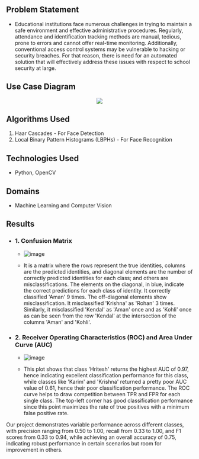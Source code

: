 ## Problem Statement
+ Educational institutions face numerous challenges in trying to maintain a safe environment and effective administrative procedures. Regularly, attendance and identification tracking methods are manual, tedious, prone to errors and cannot offer real-time monitoring. Additionally, conventional access control systems may be vulnerable to hacking or security breaches. For that reason, there is need for an automated solution that will effectively address these issues with respect to school security at large.

## Use Case Diagram
<div align="center">
 <img src="https://github.com/user-attachments/assets/a2c7156e-ed51-4a6d-9796-2cb46ffd1f5b">
</div>

## Algorithms Used
1. Haar Cascades - For Face Detection
2. Local Binary Pattern Histograms (LBPHs) - For Face Recognition

## Technologies Used
+ Python, OpenCV

## Domains
+ Machine Learning and Computer Vision

## Results
 + ### 1. Confusion Matrix
   + ![image](https://github.com/user-attachments/assets/c9b90387-88c1-4405-83bf-d6c0febbebf5)

   + It is a matrix where the rows represent the true identities, columns are the predicted identities, and diagonal elements are the number of correctly predicted 
   identities for each class; and others are misclassifications. The elements on the diagonal, in blue, indicate the correct predictions for each class of identity. It 
   correctly classified 'Aman' 9 times. The off-diagonal elements show misclassification. It misclassified 'Krishna' as 'Rohan' 3 times. Similarly, it misclassified 'Kendal' 
   as 'Aman' once and as 'Kohli' once as can be seen from the row 'Kendal' at the intersection of the columns 'Aman' and 'Kohli'.

 + ### 2. Receiver Operating Characteristics (ROC) and Area Under Curve (AUC)
   + ![image](https://github.com/user-attachments/assets/0c61a70f-cf7a-4062-8078-80f37037bfaf)

   + This plot shows that class 'Hritesh' returns the highest AUC of 0.97, hence indicating excellent classification performance for this class, while classes like 'Karim' 
   and 'Krishna' returned a pretty poor AUC value of 0.61, hence their poor classification performance. The ROC curve helps to draw competition between TPR and FPR for each 
   single class. The top-left corner has good classification performance since this point maximizes the rate of true positives with a minimum false positive rate. 


Our project demonstrates variable performance across different classes, with precision ranging from 0.50 to 1.00, recall from 0.33 to 1.00, and F1 scores from 0.33 to 0.94, while achieving an overall accuracy of 0.75, indicating robust performance in certain scenarios but room for improvement in others.
